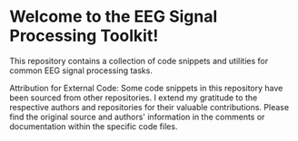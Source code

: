 # Welcome to the EEG Signal Processing Toolkit!

This repository contains a collection of code snippets and utilities for common EEG signal processing tasks. 

Attribution for External Code:
Some code snippets in this repository have been sourced from other repositories. I extend my gratitude to the respective authors and repositories for their valuable contributions. Please find the original source and authors' information in the comments or documentation within the specific code files.
